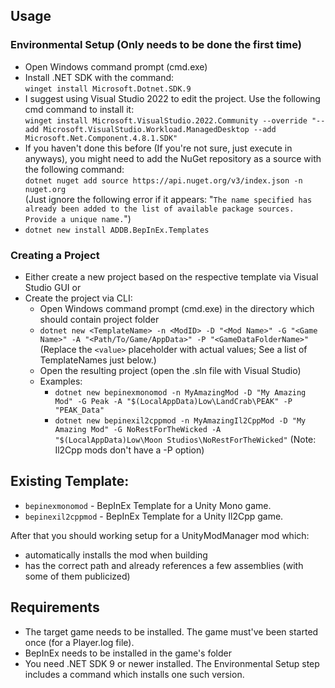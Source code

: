 ## Usage

### Environmental Setup (Only needs to be done the first time)
- Open Windows command prompt (cmd.exe)
- Install .NET SDK with the command:  
  `winget install Microsoft.Dotnet.SDK.9`
- I suggest using Visual Studio 2022 to edit the project. Use the following cmd command to install it:  
  `winget install Microsoft.VisualStudio.2022.Community --override "--add Microsoft.VisualStudio.Workload.ManagedDesktop --add Microsoft.Net.Component.4.8.1.SDK"`
- If you haven't done this before (If you're not sure, just execute in anyways), you might need to add the NuGet repository as a source with the following command:  
  `dotnet nuget add source https://api.nuget.org/v3/index.json -n nuget.org`  
  (Just ignore the following error if it appears: "`The name specified has already been added to the list of available package sources. Provide a unique name.`")
- `dotnet new install ADDB.BepInEx.Templates`

### Creating a Project
- Either create a new project based on the respective template via Visual Studio GUI or
- Create the project via CLI:
  - Open Windows command prompt (cmd.exe) in the directory which should contain project folder
  - `dotnet new <TemplateName> -n <ModID> -D "<Mod Name>" -G "<Game Name>" -A "<Path/To/Game/AppData>" -P "<GameDataFolderName>"`  (Replace the `<value>` placeholder with actual values; See a list of TemplateNames just below.)
  - Open the resulting project (open the .sln file with Visual Studio)
  - Examples: 
    - `dotnet new bepinexmonomod -n MyAmazingMod -D "My Amazing Mod" -G Peak -A "$(LocalAppData)Low\LandCrab\PEAK" -P "PEAK_Data"`
    - `dotnet new bepinexil2cppmod -n MyAmazingIl2CppMod -D "My Amazing Mod" -G NoRestForTheWicked -A "$(LocalAppData)Low\Moon Studios\NoRestForTheWicked"` (Note: Il2Cpp mods don't have a -P option)

## Existing Template:

- `bepinexmonomod`  - BepInEx Template for a Unity Mono game.
- `bepinexil2cppmod` - BepInEx Template for a Unity Il2Cpp game.

After that you should working setup for a UnityModManager mod which:

- automatically installs the mod when building
- has the correct path and already references a few assemblies (with some of them publicized)


## Requirements

- The target game needs to be installed. The game must've been started once (for a Player.log file).
- BepInEx needs to be installed in the game's folder
- You need .NET SDK 9 or newer installed. The Environmental Setup step includes a command which installs one such version.
